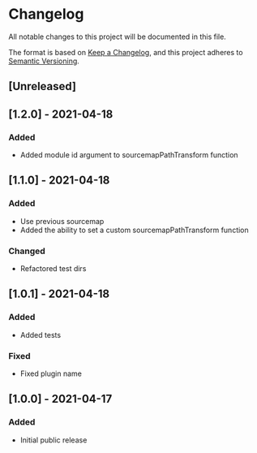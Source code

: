 # Changelog

All notable changes to this project will be documented in this file.

The format is based on [Keep a Changelog](https://keepachangelog.com/en/1.0.0/),
and this project adheres to [Semantic Versioning](https://semver.org/spec/v2.0.0.html).


## [Unreleased]


## [1.2.0] - 2021-04-18

### Added

- Added module id argument to sourcemapPathTransform function


## [1.1.0] - 2021-04-18

### Added

- Use previous sourcemap
- Added the ability to set a custom sourcemapPathTransform function

### Changed

- Refactored test dirs


## [1.0.1] - 2021-04-18

### Added

- Added tests

### Fixed

- Fixed plugin name


## [1.0.0] - 2021-04-17

### Added

- Initial public release